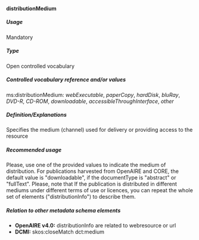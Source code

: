 #### distributionMedium
##### Usage
Mandatory
##### Type
Open controlled vocabulary
##### Controlled vocabulary reference and/or values
ms:distributionMedium: _webExecutable_, _paperCopy_, _hardDisk_, _bluRay_, _DVD-R_, _CD-ROM_, _downloadable_, _accessibleThroughInterface_, _other_
##### Definition/Explanations
Specifies the medium (channel) used for delivery or providing access to the resource
##### Recommended usage
Please, use one of the provided values to indicate the medium of distribution. 
For publications harvested from OpenAIRE and CORE, the default value is "downloadable", if the documentType is "abstract" or "fullText". 
Please, note that If the publication is distributed in different mediums under different terms of use or licences, you can repeat the whole set of elements ("distributionInfo") to describe them.
##### Relation to other metadata schema elements
* **OpenAIRE v4.0:** distributionInfo are related to webresource or url
* **DCMI:** skos:closeMatch dct:medium
